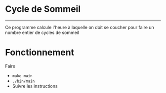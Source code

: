 # Cycle de Sommeil
___
Ce programme calcule l'heure à laquelle on doit se coucher pour faire un nombre entier de cycles de sommeil
# Fonctionnement
Faire 
- `make main`
- `./bin/main`
- Suivre les instructions